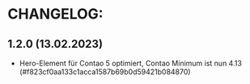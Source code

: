 # CHANGELOG:

## 1.2.0 (13.02.2023)
- Hero-Element für Contao 5 optimiert, Contao Minimum ist nun 4.13 (#f823cf0aa133c1acca1587b69b0d59421b084870)
